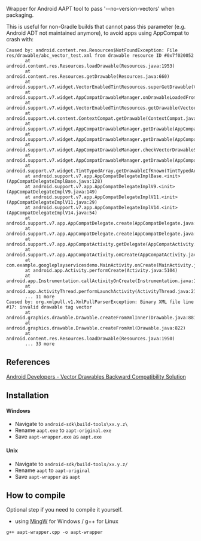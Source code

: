 Wrapper for Android AAPT tool to pass '--no-version-vectors' when packaging.

This is useful for non-Gradle builds that cannot pass this parameter (e.g. Android ADT not maintained anymore), to avoid apps using AppCompat to crash with:

```
Caused by: android.content.res.Resources$NotFoundException: File res/drawable/abc_vector_test.xml from drawable resource ID #0x7f020052
       at android.content.res.Resources.loadDrawable(Resources.java:1953)
       at android.content.res.Resources.getDrawable(Resources.java:660)
       at android.support.v7.widget.VectorEnabledTintResources.superGetDrawable(VectorEnabledTintResources.java:74)
       at android.support.v7.widget.AppCompatDrawableManager.onDrawableLoadedFromResources(AppCompatDrawableManager.java:435)
       at android.support.v7.widget.VectorEnabledTintResources.getDrawable(VectorEnabledTintResources.java:67)
       at android.support.v4.content.ContextCompat.getDrawable(ContextCompat.java:353)
       at android.support.v7.widget.AppCompatDrawableManager.getDrawable(AppCompatDrawableManager.java:200)
       at android.support.v7.widget.AppCompatDrawableManager.getDrawable(AppCompatDrawableManager.java:188)
       at android.support.v7.widget.AppCompatDrawableManager.checkVectorDrawableSetup(AppCompatDrawableManager.java:755)
       at android.support.v7.widget.AppCompatDrawableManager.getDrawable(AppCompatDrawableManager.java:193)
       at android.support.v7.widget.TintTypedArray.getDrawableIfKnown(TintTypedArray.java:87)
       at android.support.v7.app.AppCompatDelegateImplBase.<init>(AppCompatDelegateImplBase.java:128)
       at android.support.v7.app.AppCompatDelegateImplV9.<init>(AppCompatDelegateImplV9.java:149)
       at android.support.v7.app.AppCompatDelegateImplV11.<init>(AppCompatDelegateImplV11.java:29)
       at android.support.v7.app.AppCompatDelegateImplV14.<init>(AppCompatDelegateImplV14.java:54)
       at android.support.v7.app.AppCompatDelegate.create(AppCompatDelegate.java:202)
       at android.support.v7.app.AppCompatDelegate.create(AppCompatDelegate.java:183)
       at android.support.v7.app.AppCompatActivity.getDelegate(AppCompatActivity.java:519)
       at android.support.v7.app.AppCompatActivity.onCreate(AppCompatActivity.java:70)
       at com.example.googleplayservicesdemo.MainActivity.onCreate(MainActivity.java:19)
       at android.app.Activity.performCreate(Activity.java:5104)
       at android.app.Instrumentation.callActivityOnCreate(Instrumentation.java:1080)
       at android.app.ActivityThread.performLaunchActivity(ActivityThread.java:2144)
       ... 11 more
Caused by: org.xmlpull.v1.XmlPullParserException: Binary XML file line #17: invalid drawable tag vector
       at android.graphics.drawable.Drawable.createFromXmlInner(Drawable.java:881)
       at android.graphics.drawable.Drawable.createFromXml(Drawable.java:822)
       at android.content.res.Resources.loadDrawable(Resources.java:1950)
       ... 33 more
```

## References

[Android Developers - Vector Drawables Backward Compatibility Solution](https://developer.android.com/guide/topics/graphics/vector-drawable-resources.html#vector-drawables-backward-solution)

## Installation

#### Windows
* Navigate to `android-sdk\build-tools\xx.y.z\`
* Rename `aapt.exe` to `aapt-original.exe`
* Save `aapt-wrapper.exe` as `aapt.exe`

#### Unix
* Navigate to `android-sdk/build-tools/xx.y.z/`
* Rename `aapt` to `aapt-original`
* Save `aapt-wrapper` as `aapt`

## How to compile

Optional step if you need to compile it yourself.
* using [MingW](http://www.mingw.org/wiki/howto_install_the_mingw_gcc_compiler_suite) for Windows / g++ for Linux

`g++ aapt-wrapper.cpp -o aapt-wrapper`
